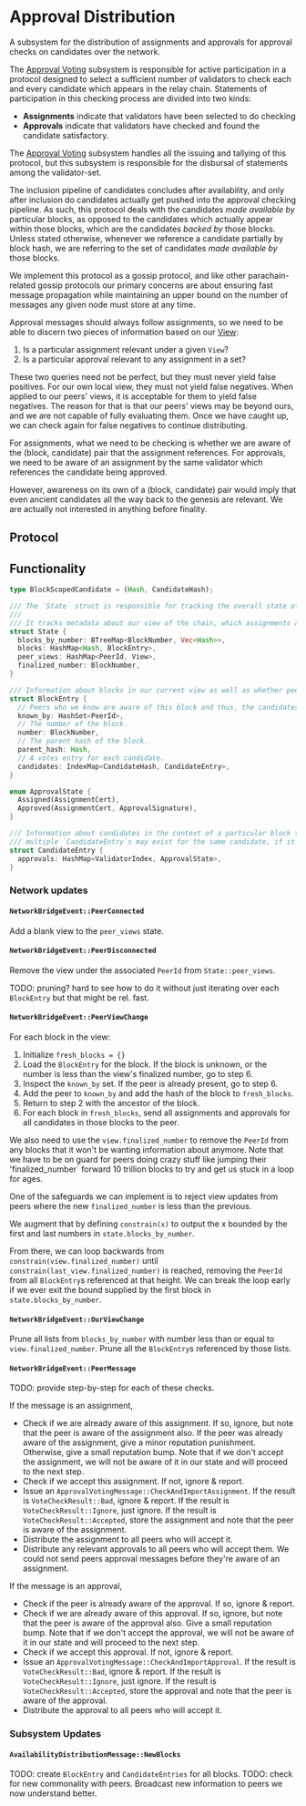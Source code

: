# Approval Distribution

A subsystem for the distribution of assignments and approvals for approval checks on candidates over the network.

The [Approval Voting](approval-voting.md) subsystem is responsible for active participation in a protocol designed to select a sufficient number of validators to check each and every candidate which appears in the relay chain. Statements of participation in this checking process are divided into two kinds:
  - **Assignments** indicate that validators have been selected to do checking
  - **Approvals** indicate that validators have checked and found the candidate satisfactory.

The [Approval Voting](approval-voting.md) subsystem handles all the issuing and tallying of this protocol, but this subsystem is responsible for the disbursal of statements among the validator-set.

The inclusion pipeline of candidates concludes after availability, and only after inclusion do candidates actually get pushed into the approval checking pipeline. As such, this protocol deals with the candidates _made available by_ particular blocks, as opposed to the candidates which actually appear within those blocks, which are the candidates _backed by_ those blocks. Unless stated otherwise, whenever we reference a candidate partially by block hash, we are referring to the set of candidates _made available by_ those blocks.

We implement this protocol as a gossip protocol, and like other parachain-related gossip protocols our primary concerns are about ensuring fast message propagation while maintaining an upper bound on the number of messages any given node must store at any time.

Approval messages should always follow assignments, so we need to be able to discern two pieces of information based on our [View](../../types/network.md#universal-types):
  1. Is a particular assignment relevant under a given `View`?
  2. Is a particular approval relevant to any assignment in a set?

These two queries need not be perfect, but they must never yield false positives. For our own local view, they must not yield false negatives. When applied to our peers' views, it is acceptable for them to yield false negatives. The reason for that is that our peers' views may be beyond ours, and we are not capable of fully evaluating them. Once we have caught up, we can check again for false negatives to continue distributing.

For assignments, what we need to be checking is whether we are aware of the (block, candidate) pair that the assignment references. For approvals, we need to be aware of an assignment by the same validator which references the candidate being approved.

However, awareness on its own of a (block, candidate) pair would imply that even ancient candidates all the way back to the genesis are relevant. We are actually not interested in anything before finality. 


## Protocol

## Functionality

```rust
type BlockScopedCandidate = (Hash, CandidateHash);

/// The `State` struct is responsible for tracking the overall state of the subsystem.
///
/// It tracks metadata about our view of the chain, which assignments and approvals we have seen, and our peers' views.
struct State {
  blocks_by_number: BTreeMap<BlockNumber, Vec<Hash>>,
  blocks: HashMap<Hash, BlockEntry>,
  peer_views: HashMap<PeerId, View>,
  finalized_number: BlockNumber,
}

/// Information about blocks in our current view as well as whether peers know of them.
struct BlockEntry {
  // Peers who we know are aware of this block and thus, the candidates within it.
  known_by: HashSet<PeerId>,
  // The number of the block.
  number: BlockNumber,
  // The parent hash of the block.
  parent_hash: Hash,
  // A votes entry for each candidate.
  candidates: IndexMap<CandidateHash, CandidateEntry>,
}

enum ApprovalState {
  Assigned(AssignmentCert),
  Approved(AssignmentCert, ApprovalSignature),
}

/// Information about candidates in the context of a particular block they are included in. In other words,
/// multiple `CandidateEntry`s may exist for the same candidate, if it is included by multiple blocks - this is likely the case /// when there are forks.
struct CandidateEntry {
  approvals: HashMap<ValidatorIndex, ApprovalState>,
}
```

### Network updates

#### `NetworkBridgeEvent::PeerConnected`

Add a blank view to the `peer_views` state.

#### `NetworkBridgeEvent::PeerDisconnected`

Remove the view under the associated `PeerId` from `State::peer_views`.

TODO: pruning? hard to see how to do it without just iterating over each `BlockEntry` but that might be rel. fast.

#### `NetworkBridgeEvent::PeerViewChange`

For each block in the view:
  1. Initialize `fresh_blocks = {}`
  2. Load the `BlockEntry` for the block. If the block is unknown, or the number is less than the view's finalized number, go to step 6.
  3. Inspect the `known_by` set. If the peer is already present, go to step 6.
  4. Add the peer to `known_by` and add the hash of the block to `fresh_blocks`.
  5. Return to step 2 with the ancestor of the block.
  6. For each block in `fresh_blocks`, send all assignments and approvals for all candidates in those blocks to the peer.

We also need to use the `view.finalized_number` to remove the `PeerId` from any blocks that it won't be wanting information about anymore. Note that we have to be on guard for peers doing crazy stuff like jumping their 'finalized_number` forward 10 trillion blocks to try and get us stuck in a loop for ages.

One of the safeguards we can implement is to reject view updates from peers where the new `finalized_number` is less than the previous. 

We augment that by defining `constrain(x)` to output the x bounded by the first and last numbers in `state.blocks_by_number`.

From there, we can loop backwards from `constrain(view.finalized_number)` until `constrain(last_view.finalized_number)` is reached, removing the `PeerId` from all `BlockEntry`s referenced at that height. We can break the loop early if we ever exit the bound supplied by the first block in `state.blocks_by_number`. 

#### `NetworkBridgeEvent::OurViewChange`

Prune all lists from `blocks_by_number` with number less than or equal to `view.finalized_number`. Prune all the `BlockEntry`s referenced by those lists.

#### `NetworkBridgeEvent::PeerMessage`

TODO: provide step-by-step for each of these checks.

If the message is an assignment,
  * Check if we are already aware of this assignment. If so, ignore, but note that the peer is aware of the assignment also. If the peer was already aware of the assignment, give a minor reputation punishment. Otherwise, give a small reputation bump. Note that if we don't accept the assignment, we will not be aware of it in our state and will proceed to the next step.
  * Check if we accept this assignment. If not, ignore & report.
  * Issue an `ApprovalVotingMessage::CheckAndImportAssignment`. If the result is `VoteCheckResult::Bad`, ignore & report. If the result is `VoteCheckResult::Ignore`, just ignore. If the result is `VoteCheckResult::Accepted`, store the assignment and note that the peer is aware of the assignment.
  * Distribute the assignment to all peers who will accept it.
  * Distribute any relevant approvals to all peers who will accept them. We could not send peers approval messages before they're aware of an assignment.

If the message is an approval,
  * Check if the peer is already aware of the approval. If so, ignore & report.
  * Check if we are already aware of this approval. If so, ignore, but note that the peer is aware of the approval also. Give a small reputation bump. Note that if we don't accept the approval, we will not be aware of it in our state and will proceed to the next step.
  * Check if we accept this approval. If not, ignore & report.
  * Issue an `ApprovalVotingMessage::CheckAndImportApproval`. If the result is `VoteCheckResult::Bad`, ignore & report. If the result is `VoteCheckResult::Ignore`, just ignore. If the result is `VoteCheckResult::Accepted`, store the approval and note that the peer is aware of the approval.
  * Distribute the approval to all peers who will accept it.

### Subsystem Updates

#### `AvailabilityDistributionMessage::NewBlocks`

TODO: create `BlockEntry` and `CandidateEntries` for all blocks.
TODO: check for new commonality with peers. Broadcast new information to peers we now understand better.
